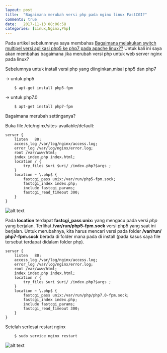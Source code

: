 ```yaml
---
layout: post
title:  "Bagaimana merubah versi php pada nginx linux FastCGI?"
comments: true
date:   2017-11-13 08:06:58
categories: [Linux,Nginx,Php]
---
```


Pada artikel sebelumnnya saya membahas [Bagaimana melakukan switch multipel versi aplikasi php5 ke php7 pada apache linux??]({{site.url}}/linux/apache/php/2017/09/04/artikel-2/) Untuk kali ini saya akan membahas bagaimana jika merubah versi php untuk web server nginx pada linux?

Sebelumnya untuk install versi php yang diinginkan,misal php5 dan php7

-> untuk php5

        $ apt-get install php5-fpm 

-> untuk php7.0

        $ apt-get install php7-fpm 


Bagaimana merubah settinganya?

Buka file /etc/nginx/sites-available/default:

    server {
        listen   80;
        access_log /var/log/nginx/access.log;
        error_log /var/log/nginx/error.log;
        root /var/www/html;
        index index.php index.html;
        location / {
            try_files $uri $uri/ /index.php?$args ;
        }
        location ~ \.php$ {
            fastcgi_pass unix:/var/run/php5-fpm.sock;
            fastcgi_index index.php;
            include fastcgi_params;
            fastcgi_read_timeout 300;
        }
    }


![alt text][gambar2]

[gambar2]:{{site.urlimg}}img-13nov2017-2.png "view php5"


Pada __location__ terdapat __fastcgi_pass unix:__  yang mengacu pada versi _php_ yang berjalan. Terlihat __/var/run/php5-fpm.sock__ versi php5 yang saat ini berjalan. Untuk merubahnya, kita harus mencari versi pada folder __/var/run/__   __php7-fpm.sock__ berada di folder mana pada di install (pada kasus saya file tersebut terdapat didalam folder php).

    server {
        listen   80;
        access_log /var/log/nginx/access.log;
        error_log /var/log/nginx/error.log;
        root /var/www/html;
        index index.php index.html;
        location / {
            try_files $uri $uri/ /index.php?$args ;
        }
        location ~ \.php$ {
            fastcgi_pass unix:/var/run/php/php7.0-fpm.sock;
            fastcgi_index index.php;
            include fastcgi_params;
            fastcgi_read_timeout 300;
        }
    }

Setelah serlesai restart nginx

        $ sudo service nginx restart

![alt text][gambar]

[gambar]:{{site.urlimg}}img-13nov2017-1.png "view php7"
